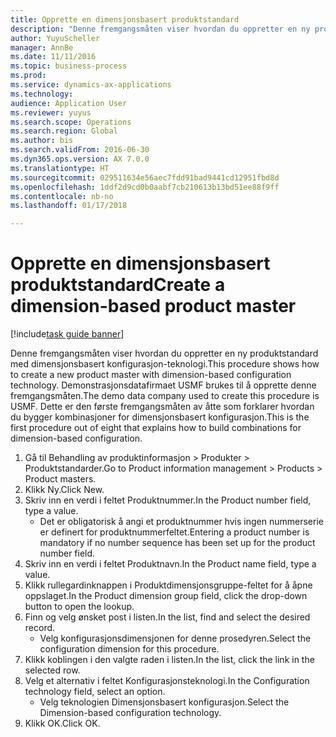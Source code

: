 ```yaml
--- 
title: Opprette en dimensjonsbasert produktstandard
description: "Denne fremgangsmåten viser hvordan du oppretter en ny produktstandard med dimensjonsbasert konfigurasjon-teknologi."
author: YuyuScheller
manager: AnnBe
ms.date: 11/11/2016
ms.topic: business-process
ms.prod: 
ms.service: dynamics-ax-applications
ms.technology: 
audience: Application User
ms.reviewer: yuyus
ms.search.scope: Operations
ms.search.region: Global
ms.author: bis
ms.search.validFrom: 2016-06-30
ms.dyn365.ops.version: AX 7.0.0
ms.translationtype: HT
ms.sourcegitcommit: 029511634e56aec7fdd91bad9441cd12951fbd8d
ms.openlocfilehash: 1ddf2d9cd0b0aabf7cb210613b13bd51ee88f9ff
ms.contentlocale: nb-no
ms.lasthandoff: 01/17/2018

---
```

# <a name="create-a-dimension-based-product-master"></a><span data-ttu-id="4379d-103">Opprette en dimensjonsbasert produktstandard</span><span class="sxs-lookup"><span data-stu-id="4379d-103">Create a dimension-based product master</span></span>

[!include[task guide banner](../../includes/task-guide-banner.md)]

<span data-ttu-id="4379d-104">Denne fremgangsmåten viser hvordan du oppretter en ny produktstandard med dimensjonsbasert konfigurasjon-teknologi.</span><span class="sxs-lookup"><span data-stu-id="4379d-104">This procedure shows how to create a new product master with dimension-based configuration technology.</span></span> <span data-ttu-id="4379d-105">Demonstrasjonsdatafirmaet USMF brukes til å opprette denne fremgangsmåten.</span><span class="sxs-lookup"><span data-stu-id="4379d-105">The demo data company used to create this procedure is USMF.</span></span> <span data-ttu-id="4379d-106">Dette er den første fremgangsmåten av åtte som forklarer hvordan du bygger kombinasjoner for dimensjonsbasert konfigurasjon.</span><span class="sxs-lookup"><span data-stu-id="4379d-106">This is the first procedure out of eight that explains how to build combinations for dimension-based configuration.</span></span>

1. <span data-ttu-id="4379d-107">Gå til Behandling av produktinformasjon > Produkter > Produktstandarder.</span><span class="sxs-lookup"><span data-stu-id="4379d-107">Go to Product information management > Products > Product masters.</span></span>
2. <span data-ttu-id="4379d-108">Klikk Ny.</span><span class="sxs-lookup"><span data-stu-id="4379d-108">Click New.</span></span>
3. <span data-ttu-id="4379d-109">Skriv inn en verdi i feltet Produktnummer.</span><span class="sxs-lookup"><span data-stu-id="4379d-109">In the Product number field, type a value.</span></span>
    * <span data-ttu-id="4379d-110">Det er obligatorisk å angi et produktnummer hvis ingen nummerserie er definert for produktnummerfeltet.</span><span class="sxs-lookup"><span data-stu-id="4379d-110">Entering a product number is mandatory if no number sequence has been set up for the product number field.</span></span>  
4. <span data-ttu-id="4379d-111">Skriv inn en verdi i feltet Produktnavn.</span><span class="sxs-lookup"><span data-stu-id="4379d-111">In the Product name field, type a value.</span></span>
5. <span data-ttu-id="4379d-112">Klikk rullegardinknappen i Produktdimensjonsgruppe-feltet for å åpne oppslaget.</span><span class="sxs-lookup"><span data-stu-id="4379d-112">In the Product dimension group field, click the drop-down button to open the lookup.</span></span>
6. <span data-ttu-id="4379d-113">Finn og velg ønsket post i listen.</span><span class="sxs-lookup"><span data-stu-id="4379d-113">In the list, find and select the desired record.</span></span>
    * <span data-ttu-id="4379d-114">Velg konfigurasjonsdimensjonen for denne prosedyren.</span><span class="sxs-lookup"><span data-stu-id="4379d-114">Select the configuration dimension for this procedure.</span></span>  
7. <span data-ttu-id="4379d-115">Klikk koblingen i den valgte raden i listen.</span><span class="sxs-lookup"><span data-stu-id="4379d-115">In the list, click the link in the selected row.</span></span>
8. <span data-ttu-id="4379d-116">Velg et alternativ i feltet Konfigurasjonsteknologi.</span><span class="sxs-lookup"><span data-stu-id="4379d-116">In the Configuration technology field, select an option.</span></span>
    * <span data-ttu-id="4379d-117">Velg teknologien Dimensjonsbasert konfigurasjon.</span><span class="sxs-lookup"><span data-stu-id="4379d-117">Select the Dimension-based configuration technology.</span></span>  
9. <span data-ttu-id="4379d-118">Klikk OK.</span><span class="sxs-lookup"><span data-stu-id="4379d-118">Click OK.</span></span>



